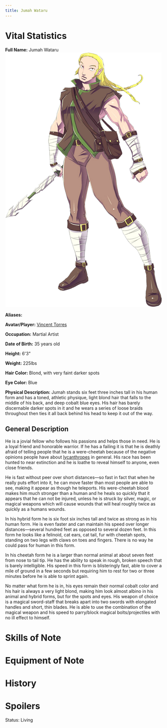 ```yaml
---
title: Jumah Wataru
---
```


# Vital Statistics

**Full Name:** Jumah Wataru ![Jumah Wataru](/images/Jumah_Solo.png)

**Aliases:**

**Avatar/Player:** [Vincent Torres](../../people-future/vincent_torres)

**Occupation:** Martial Artist

**Date of Birth:** 35 years old

**Height:** 6'3"

**Weight:** 225lbs

**Hair Color:** Blond, with very faint darker spots

**Eye Color:** Blue

**Physical Description:** Jumah stands six feet three inches tall in his human
form and has a toned, athletic physique, light blond hair that falls to the
middle of his back, and deep cobalt blue eyes. His hair has barely discernable
darker spots in it and he wears a series of loose braids throughout then ties it
all back behind his head to keep it out of the way.

## General Description

He is a jovial fellow who follows his passions and helps those in need.  He is a
loyal friend and honorable warrior. If he has a failing it is that he is deathly
afraid of telling people that he is a were-cheetah because of the negative
opinions people have about [lycanthropes](../../creatures-kalijor/lycanthrope)
in general. His race has been hunted to near extinction and he is loathe to
reveal himself to anyone, even close friends.

He is fast without peer over short distances—so fast in fact that when he really
puts effort into it, he can move faster than most people are able to see, making
it appear as though he teleports. His were-cheetah blood makes him much stronger
than a human and he heals so quickly that it appears that he can not be injured,
unless he is struck by silver, magic, or magical weapons which will cause wounds
that will heal roughly twice as quickly as a humans wounds.

In his hybrid form he is six foot six inches tall and twice as strong as in his
human form. He is even faster and can maintain his speed over longer
distances—several hundred feet as opposed to several dozen feet.  In this form
he looks like a felinoid, cat ears, cat tail, fur with cheetah spots, standing
on two legs with claws on toes and fingers.  There is no way he could pass for
human in this form.

In his cheetah form he is a larger than normal animal at about seven feet from
nose to tail tip. He has the ability to speak in rough, broken speech that is
barely intelligible. His speed in this form is blisteringly fast, able to cover
a mile of ground in a few seconds but requiring him to rest for two or three
minutes before he is able to sprint again.

No matter what form he is in, his eyes remain their normal cobalt color and his
hair is always a very light blond, making him look almost albino in his animal
and hybrid forms, but for the spots and eyes. His weapon of choice is a magical
sword-staff that breaks apart into two swords with elongated handles and short,
thin blades. He is able to use the combination of the magical weapon and his
speed to parry/block magical bolts/projectiles with no ill effect to himself.

# Skills of Note

# Equipment of Note

# History

# Spoilers

Status: Living
